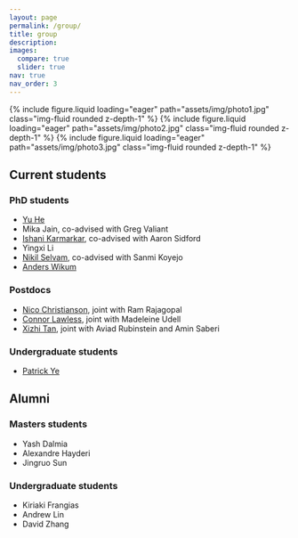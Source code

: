 ```yaml
---
layout: page
permalink: /group/
title: group
description:
images:
  compare: true
  slider: true
nav: true
nav_order: 3
---
```


<swiper-container keyboard="true" navigation="true" pagination="true" pagination-clickable="true" pagination-dynamic-bullets="true" rewind="true">
  <swiper-slide>{% include figure.liquid loading="eager" path="assets/img/photo1.jpg" class="img-fluid rounded z-depth-1" %}</swiper-slide>
  <swiper-slide>{% include figure.liquid loading="eager" path="assets/img/photo2.jpg" class="img-fluid rounded z-depth-1" %}</swiper-slide>
  <swiper-slide>{% include figure.liquid loading="eager" path="assets/img/photo3.jpg" class="img-fluid rounded z-depth-1" %}</swiper-slide>
</swiper-container>

## **Current students**

### PhD students

- [Yu He](https://dransyhe.github.io/)
- Mika Jain, co-advised with Greg Valiant
- [Ishani Karmarkar](https://ishanikarmarkar.github.io/), co-advised with Aaron Sidford
- Yingxi Li
- [Nikil Selvam](https://www.nikilrs.com/), co-advised with Sanmi Koyejo
- [Anders Wikum](https://anders-wikum.github.io/)

### Postdocs
- [Nico Christianson](https://nicochristianson.com/), joint with Ram Rajagopal
- [Connor Lawless](https://conlaw.github.io/), joint with Madeleine Udell
- [Xizhi Tan](https://xizhitan.github.io/), joint with Aviad Rubinstein and Amin Saberi

### Undergraduate students
- [Patrick Ye](https://sites.google.com/view/patrick-peixuan-ye)

## **Alumni**

### Masters students
- Yash Dalmia
- Alexandre Hayderi
- Jingruo Sun

### Undergraduate students
- Kiriaki Frangias
- Andrew Lin
- David Zhang
